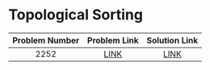 # Topological Sorting

|Problem Number|Problem Link|Solution Link|
|:-:|:-:|:-:|
|2252|[LINK](https://www.acmicpc.net/problem/2252)|[LINK](/solutions/topological-sorting/2252)|
